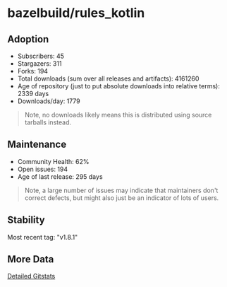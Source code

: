 # bazelbuild/rules_kotlin

## Adoption

- Subscribers: 45
- Stargazers: 311
- Forks: 194
- Total downloads (sum over all releases and artifacts): 4161260
- Age of repository (just to put absolute downloads into relative terms): 2339 days
- Downloads/day: 1779

> Note, no downloads likely means this is distributed using source tarballs instead.

## Maintenance

- Community Health: 62%
- Open issues: 194
- Age of last release: 295 days

> Note, a large number of issues may indicate that maintainers don't correct defects, but might also
> just be an indicator of lots of users.

## Stability

Most recent tag: "v1.8.1"

## More Data

[Detailed Gitstats](/bazel-catalog/gitstats/bazelbuild/rules_kotlin)

